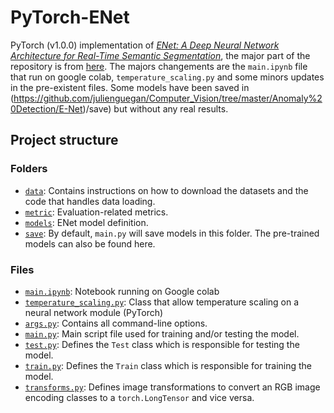 
# PyTorch-ENet

PyTorch (v1.0.0) implementation of [*ENet: A Deep Neural Network Architecture for Real-Time Semantic Segmentation*](https://arxiv.org/abs/1606.02147), the major part of the repository is from [here](https://github.com/davidtvs/PyTorch-ENet/tree/master/save).
The majors changements are the ``main.ipynb`` file that run on google colab, ``temperature_scaling.py`` and some minors updates in the pre-existent files. Some models have been saved in (https://github.com/julienguegan/Computer_Vision/tree/master/Anomaly%20Detection/E-Net)/save) but without any real results.


## Project structure

### Folders

- [``data``](https://github.com/davidtvs/PyTorch-ENet/tree/master/data): Contains instructions on how to download the datasets and the code that handles data loading.
- [``metric``](https://github.com/davidtvs/PyTorch-ENet/tree/master/metric): Evaluation-related metrics.
- [``models``](https://github.com/davidtvs/PyTorch-ENet/tree/master/models): ENet model definition.
- [``save``](https://github.com/davidtvs/PyTorch-ENet/tree/master/save): By default, ``main.py`` will save models in this folder. The pre-trained models can also be found here.

### Files
- [``main.ipynb``](https://github.com/julienguegan/Computer_Vision/blob/master/Anomaly%20Detection/E-Net/main.ipynb): Notebook running on Google colab 
- [``temperature_scaling.py``](https://github.com/julienguegan/Computer_Vision/blob/master/Anomaly%20Detection/E-Net/temperature_scaling.py): Class that allow temperature scaling on a neural network module (PyTorch)
- [``args.py``](https://github.com/davidtvs/PyTorch-ENet/blob/master/args.py): Contains all command-line options.
- [``main.py``](https://github.com/davidtvs/PyTorch-ENet/blob/master/main.py): Main script file used for training and/or testing the model.
- [``test.py``](https://github.com/davidtvs/PyTorch-ENet/blob/master/test.py): Defines the ``Test`` class which is responsible for testing the model.
- [``train.py``](https://github.com/davidtvs/PyTorch-ENet/blob/master/train.py): Defines the ``Train`` class which is responsible for training the model.
- [``transforms.py``](https://github.com/davidtvs/PyTorch-ENet/blob/master/transforms.py): Defines image transformations to convert an RGB image encoding classes to a ``torch.LongTensor`` and vice versa.
